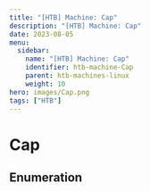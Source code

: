 ```yaml
---
title: "[HTB] Machine: Cap"
description: "[HTB] Machine: Cap"
date: 2023-08-05
menu:
  sidebar:
    name: "[HTB] Machine: Cap"
    identifier: htb-machine-Cap
    parent: htb-machines-linux
    weight: 10
hero: images/Cap.png
tags: ["HTB"]
---
```


# Cap
## Enumeration
